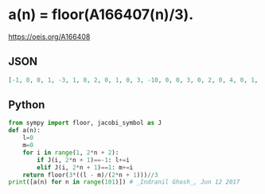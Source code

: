 # a\(n\) \= floor\(A166407\(n\)/3\)\.
https://oeis.org/A166408
## JSON
```JSON
[-1, 0, 0, 1, -3, 1, 0, 2, 0, 1, 0, 3, -10, 0, 0, 3, 0, 2, 0, 4, 0, 1, 0, 5, -21, 2, 0, 4, 0, 3, 0, 2, 0, 1, 0, 7, 0, 0, 0, 5, -27, 3, 0, 6, 0, 2, 0, 8, 0, 0, 0, 5, 0, 3, 0, 8, 0, 2, 0, 10, -55, 2, 0, 5, 0, 5, 0, 2, 0, 3, 0, 10, 0, 0, 0, 7, 0, 4, 0, 10, 0, 1, 0, 11, -78, 2, 0, 2, 0, 5, 0, 8, 0, 2, 0]
```
## Python
```Python
from sympy import floor, jacobi_symbol as J
def a(n):
    l=0
    m=0
    for i in range(1, 2*n + 2):
        if J(i, 2*n + 1)==-1: l+=i
        elif J(i, 2*n + 1)==1: m+=i
    return floor(3*((l - m)/(2*n + 1)))//3
print([a(n) for n in range(101)]) # _Indranil Ghosh_, Jun 12 2017
```
